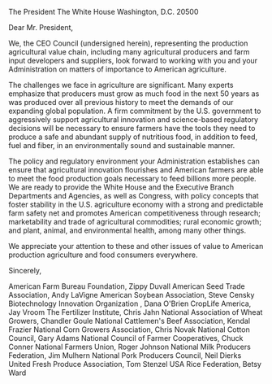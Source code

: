 <!-- PageHeader="February 9, 2017" -->

The President The White House Washington, D.C. 20500

Dear Mr. President,

We, the CEO Council (undersigned herein), representing the production agricultural value chain, including many agricultural producers and farm input developers and suppliers, look forward to working with you and your Administration on matters of importance to American agriculture.

The challenges we face in agriculture are significant. Many experts emphasize that producers must grow as much food in the next 50 years as was produced over all previous history to meet the demands of our expanding global population. A firm commitment by the U.S. government to aggressively support agricultural innovation and science-based regulatory decisions will be necessary to ensure farmers have the tools they need to produce a safe and abundant supply of nutritious food, in addition to feed, fuel and fiber, in an environmentally sound and sustainable manner.

The policy and regulatory environment your Administration establishes can ensure that agricultural innovation flourishes and American farmers are able to meet the food production goals necessary to feed billions more people. We are ready to provide the White House and the Executive Branch Departments and Agencies, as well as Congress, with policy concepts that foster stability in the U.S. agriculture economy with a strong and predictable farm safety net and promotes American competitiveness through research; marketability and trade of agricultural commodities; rural economic growth; and plant, animal, and environmental health, among many other things.

We appreciate your attention to these and other issues of value to American production agriculture and food consumers everywhere.

Sincerely,

American Farm Bureau Foundation, Zippy Duvall American Seed Trade Association, Andy LaVigne American Soybean Association, Steve Censky Biotechnology Innovation Organization , Dana O'Brien CropLife America, Jay Vroom The Fertilizer Institute, Chris Jahn National Association of Wheat Growers, Chandler Goule National Cattlemen's Beef Association, Kendal Frazier National Corn Growers Association, Chris Novak National Cotton Council, Gary Adams National Council of Farmer Cooperatives, Chuck Conner National Farmers Union, Roger Johnson National Milk Producers Federation, Jim Mulhern National Pork Producers Council, Neil Dierks United Fresh Produce Association, Tom Stenzel USA Rice Federation, Betsy Ward

<!-- PageFooter="Source: https://www.industrydocuments.ucsf.edu/docs/ffcn02 001225 00000062-00004" -->
